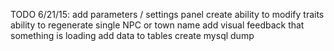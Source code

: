 TODO 6/21/15:
add parameters / settings panel
create ability to modify traits
ability to regenerate single NPC or town name
add visual feedback that something is loading
add data to tables
create mysql dump


